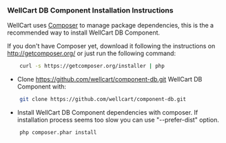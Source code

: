 ### WellCart DB Component Installation Instructions

WellCart uses [Composer][1] to manage package dependencies, this is the a recommended way to install WellCart DB Component.

If you don't have Composer yet, download it following the instructions on http://getcomposer.org/
or just run the following command:

```bash
    curl -s https://getcomposer.org/installer | php
```

- Clone https://github.com/wellcart/component-db.git WellCart DB Component with:

```bash
    git clone https://github.com/wellcart/component-db.git
```
- Install WellCart DB Component dependencies with composer. If installation process seems too slow you can use "--prefer-dist" option.

```bash
    php composer.phar install
```

[1]:  http://getcomposer.org/
